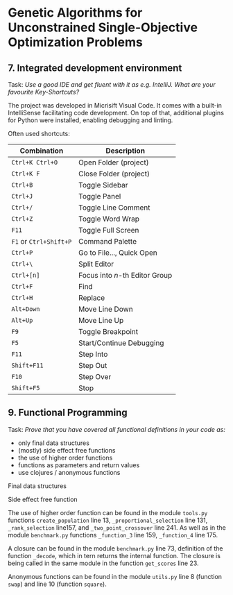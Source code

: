 # Genetic Algorithms for Unconstrained Single-Objective Optimization Problems



## 7. Integrated development environment

Task: _Use a good IDE and get fluent with it as e.g. IntelliJ. What are your favourite Key-Shortcuts?_

The project was developed in Micrisift Visual Code. It comes with a built-in IntelliSense facilitating code development. On top of that, additional plugins for Python were installed, enabling debugging and linting.

Often used shortcuts:

Combination | Description
--- | ---
`Ctrl+K Ctrl+O` | Open Folder (project)
`Ctrl+K F` | Close Folder (project)
`Ctrl+B` | Toggle Sidebar
`Ctrl+J` | Toggle Panel
`Ctrl+/` | Toggle Line Comment
`Ctrl+Z` | Toggle Word Wrap
`F11` | Toggle Full Screen
`F1` or `Ctrl+Shift+P`| Command Palette
`Ctrl+P` | Go to File..., Quick Open
`Ctrl+\` | Split Editor
`Ctrl+[n]` | Focus into _n_-th Editor Group
`Ctrl+F` | Find
`Ctrl+H` | Replace
`Alt+Down` | Move Line Down
`Alt+Up` | Move Line Up
`F9` | Toggle Breakpoint
`F5` | Start/Continue Debugging
`F11` | Step Into
`Shift+F11` | Step Out
`F10` | Step Over
`Shift+F5` | Stop

## 9. Functional Programming

Task: _Prove that you have covered all functional definitions in your code as:_

   - only final data structures
   - (mostly) side effect free functions
   - the use of higher order functions
   - functions as parameters and return values
   - use clojures / anonymous functions

Final data structures

Side effect free function

The use of higher order function can be found in the module `tools.py` functions `create_population` line 13, `_proportional_selection` line 131, `_rank_selection` line157, and `_two_point_crossover` line 241. As well as in the module `benchmark.py` functions `_function_3` line 159, `_function_4` line 175.

A closure can be found in the module `benchmark.py` line 73, definition of the function `_decode`, which in tern returns the internal function. The closure is being called in the same module in the function `get_scores` line 23.

Anonymous functions can be found in the module `utils.py` line 8 (function `swap`) and line 10 (function `square`).
